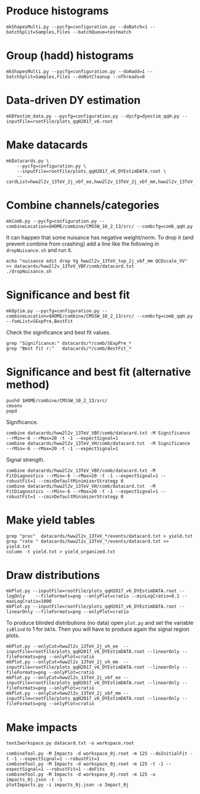# Produce histograms

    mkShapesMulti.py --pycfg=configuration.py --doBatch=1 --batchSplit=Samples,Files --batchQueue=testmatch

# Group (hadd) histograms

    mkShapesMulti.py --pycfg=configuration.py --doHadd=1 --batchSplit=Samples,Files --doNotCleanup --nThreads=8

# Data-driven DY estimation

    mkDYestim_data.py --pycfg=configuration.py --dycfg=dyestim_qqH.py --inputFile=rootFile/plots_qqH2017_v6.root

# Make datacards

    mkDatacards.py \
        --pycfg=configuration.py \
        --inputFile=rootFile/plots_qqH2017_v6_DYEstimDATA.root \
        --cardList=hww2l2v_13TeV_2j_vbf_ee,hww2l2v_13TeV_2j_vbf_mm,hww2l2v_13TeV_2j_vh_ee,hww2l2v_13TeV_2j_vh_mm,hww2l2v_13TeV_WW_2j_vbf_ee,hww2l2v_13TeV_WW_2j_vbf_mm,hww2l2v_13TeV_WW_2j_vh_ee,hww2l2v_13TeV_WW_2j_vh_mm,hww2l2v_13TeV_top_2j_vbf_ee,hww2l2v_13TeV_top_2j_vbf_mm,hww2l2v_13TeV_top_2j_vh_ee,hww2l2v_13TeV_top_2j_vh_mm

# Combine channels/categories

    mkComb.py --pycfg=configuration.py --combineLocation=$HOME/combine/CMSSW_10_2_13/src/ --combcfg=comb_qqH.py

It can happen that some nuisance has negative weight/norm. To drop it (and prevent combine from crashing) add a line like the following in `dropNuisance.sh` and run it.

    echo "nuisance edit drop Vg hww2l2v_13TeV_top_2j_vbf_mm QCDscale_VV" >> datacards/hww2l2v_13TeV_VBF/comb/datacard.txt
    ./dropNuisance.sh

# Significance and best fit

    mkOptim.py --pycfg=configuration.py --combineLocation=$HOME/combine/CMSSW_10_2_13/src/ --combcfg=comb_qqH.py --fomList=SExpPre,BestFit

Check the significance and best fit values.

    grep "Significance:" datacards/*/comb/SExpPre_*
    grep "Best fit r:"   datacards/*/comb/BestFit_*

# Significance and best fit (alternative method)

    pushd $HOME/combine/CMSSW_10_2_13/src/
    cmsenv
    popd

Significance.

    combine datacards/hww2l2v_13TeV_VBF/comb/datacard.txt -M Significance --rMin=-6 --rMax=20 -t -1 --expectSignal=1
    combine datacards/hww2l2v_13TeV_VH/comb/datacard.txt  -M Significance --rMin=-6 --rMax=20 -t -1 --expectSignal=1

Signal strength.

    combine datacards/hww2l2v_13TeV_VBF/comb/datacard.txt -M FitDiagnostics --rMin=-6 --rMax=20 -t -1 --expectSignal=1 --robustFit=1 --cminDefaultMinimizerStrategy 0
    combine datacards/hww2l2v_13TeV_VH/comb/datacard.txt  -M FitDiagnostics --rMin=-6 --rMax=20 -t -1 --expectSignal=1 --robustFit=1 --cminDefaultMinimizerStrategy 0

# Make yield tables

    grep "proc"  datacards/hww2l2v_13TeV_*/events/datacard.txt > yield.txt
    grep "rate " datacards/hww2l2v_13TeV_*/events/datacard.txt >> yield.txt
    column -t yield.txt > yield_organized.txt

# Draw distributions

    mkPlot.py --inputFile=rootFile/plots_qqH2017_v6_DYEstimDATA.root --logOnly    --fileFormats=png --onlyPlot=cratio --minLogCratio=0.1 --maxLogCratio=1000
    mkPlot.py --inputFile=rootFile/plots_qqH2017_v6_DYEstimDATA.root --linearOnly --fileFormats=png --onlyPlot=cratio

To produce blinded distributions (no data) open `plot.py` and set the variable `isBlind` to 1 for `DATA`. Then you will have to produce again the signal region plots.

    mkPlot.py --onlyCut=hww2l2v_13TeV_2j_vh_ee  --inputFile=rootFile/plots_qqH2017_v6_DYEstimDATA.root --linearOnly --fileFormats=png --onlyPlot=cratio
    mkPlot.py --onlyCut=hww2l2v_13TeV_2j_vh_mm  --inputFile=rootFile/plots_qqH2017_v6_DYEstimDATA.root --linearOnly --fileFormats=png --onlyPlot=cratio
    mkPlot.py --onlyCut=hww2l2v_13TeV_2j_vbf_ee --inputFile=rootFile/plots_qqH2017_v6_DYEstimDATA.root --linearOnly --fileFormats=png --onlyPlot=cratio
    mkPlot.py --onlyCut=hww2l2v_13TeV_2j_vbf_mm --inputFile=rootFile/plots_qqH2017_v6_DYEstimDATA.root --linearOnly --fileFormats=png --onlyPlot=cratio

# Make impacts

    text2workspace.py datacard.txt -o workspace.root

    combineTool.py -M Impacts -d workspace_0j.root -m 125 --doInitialFit -t -1 --expectSignal=1 --robustFit=1
    combineTool.py -M Impacts -d workspace_0j.root -m 125 -t -1 --expectSignal=1 --robustFit=1 --doFits
    combineTool.py -M Impacts -d workspace_0j.root -m 125 -o impacts_0j.json -t -1
    plotImpacts.py -i impacts_0j.json -o Impact_0j

